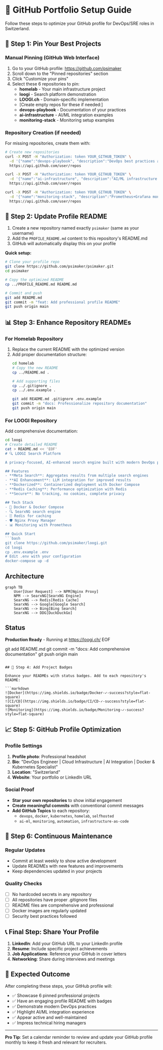 # 📌 GitHub Portfolio Setup Guide

Follow these steps to optimize your GitHub profile for DevOps/SRE roles in Switzerland.

## 🎯 Step 1: Pin Your Best Projects

### Manual Pinning (GitHub Web Interface)
1. Go to your GitHub profile: https://github.com/psimaker
2. Scroll down to the "Pinned repositories" section
3. Click "Customize your pins"
4. Select these 6 repositories to pin:
   - **homelab** - Your main infrastructure project
   - **loogi** - Search platform demonstration
   - **LOOGI.ch** - Domain-specific implementation
   - [Create empty repos for these if needed:]
   - **devops-playbook** - Documentation of your practices
   - **ai-infrastructure** - AI/ML integration examples
   - **monitoring-stack** - Monitoring setup examples

### Repository Creation (if needed)
For missing repositories, create them with:

```bash
# Create new repositories
curl -X POST -H "Authorization: token YOUR_GITHUB_TOKEN" \
  -d '{"name":"devops-playbook", "description":"DevOps best practices and runbooks", "private":false}' \
  https://api.github.com/user/repos

curl -X POST -H "Authorization: token YOUR_GITHUB_TOKEN" \
  -d '{"name":"ai-infrastructure", "description":"AI/ML infrastructure and integration examples", "private":false}' \
  https://api.github.com/user/repos

curl -X POST -H "Authorization: token YOUR_GITHUB_TOKEN" \
  -d '{"name":"monitoring-stack", "description":"Prometheus+Grafana monitoring configurations", "private":false}' \
  https://api.github.com/user/repos
```

## 🎨 Step 2: Update Profile README

1. Create a new repository named exactly `psimaker` (same as your username)
2. Add the `PROFILE_README.md` content to this repository's README.md
3. GitHub will automatically display this on your profile

**Quick setup:**
```bash
# Clone your profile repo
git clone https://github.com/psimaker/psimaker.git
cd psimaker

# Copy the optimized README
cp ../PROFILE_README.md README.md

# Commit and push
git add README.md
git commit -m "feat: Add professional profile README"
git push origin main
```

## 📊 Step 3: Enhance Repository READMEs

### For Homelab Repository
1. Replace the current README with the optimized version
2. Add proper documentation structure:
   ```bash
   cd homelab
   # Copy the new README
   cp ../README.md .
   
   # Add supporting files
   cp ../.gitignore .
   cp ../.env.example .
   
   git add README.md .gitignore .env.example
   git commit -m "docs: Professionalize repository documentation"
   git push origin main
   ```

### For LOOGI Repository
Add comprehensive documentation:
```bash
cd loogi
# Create detailed README
cat > README.md << 'EOF'
# 🔍 LOOGI Search Platform

A privacy-focused, AI-enhanced search engine built with modern DevOps practices.

## Features
- **Meta Search**: Aggregates results from multiple search engines
- **AI Enhancement**: LLM integration for improved results
- **Dockerized**: Containerized deployment with Docker Compose
- **Redis Caching**: Performance optimization with Redis
- **Secure**: No tracking, no cookies, complete privacy

## Tech Stack
- 🐳 Docker & Docker Compose
- 🔍 SearxNG search engine
- 🗄️ Redis for caching
- 🛡️ Nginx Proxy Manager
- 📊 Monitoring with Prometheus

## Quick Start
```bash
git clone https://github.com/psimaker/loogi.git
cd loogi
cp .env.example .env
# Edit .env with your configuration
docker-compose up -d
```

## Architecture
```mermaid
graph TB
    User[User Request] --> NPM[Nginx Proxy]
    NPM --> SearxNG[SearxNG Engine]
    SearxNG --> Redis[Redis Cache]
    SearxNG --> Google[Google Search]
    SearxNG --> Bing[Bing Search]
    SearxNG --> DDG[DuckDuckGo]
```

## Status
**Production Ready** - Running at https://loogi.ch/
EOF

git add README.md
git commit -m "docs: Add comprehensive documentation"
git push origin main
```

## 🌟 Step 4: Add Project Badges

Enhance your READMEs with status badges. Add to each repository's README:

```markdown
![Docker](https://img.shields.io/badge/Docker-✓-success?style=flat-square)
![CI/CD](https://img.shields.io/badge/CI/CD-✓-success?style=flat-square)  
![Monitoring](https://img.shields.io/badge/Monitoring-✓-success?style=flat-square)
```

## 📈 Step 5: GitHub Profile Optimization

### Profile Settings
1. **Profile photo**: Professional headshot
2. **Bio**: "DevOps Engineer | Cloud Infrastructure | AI Integration | Docker & Kubernetes Specialist"
3. **Location**: "Switzerland"
4. **Website**: Your portfolio or LinkedIn URL

### Social Proof
- **Star your own repositories** to show initial engagement
- **Create meaningful commits** with conventional commit messages
- **Add GitHub Topics** to each repository:
  - `devops`, `docker`, `kubernetes`, `homelab`, `selfhosted`
  - `ai-ml`, `monitoring`, `automation`, `infrastructure-as-code`

## 🚀 Step 6: Continuous Maintenance

### Regular Updates
- Commit at least weekly to show active development
- Update READMEs with new features and improvements
- Keep dependencies updated in your projects

### Quality Checks
- [ ] No hardcoded secrets in any repository
- [ ] All repositories have proper .gitignore files
- [ ] README files are comprehensive and professional
- [ ] Docker images are regularly updated
- [ ] Security best practices followed

## 📞 Final Step: Share Your Profile

1. **LinkedIn**: Add your GitHub URL to your LinkedIn profile
2. **Resume**: Include specific project achievements
3. **Job Applications**: Reference your GitHub in cover letters
4. **Networking**: Share during interviews and meetings

## 🎯 Expected Outcome

After completing these steps, your GitHub profile will:
- ✅ Showcase 6 pinned professional projects
- ✅ Have an engaging profile README with badges
- ✅ Demonstrate modern DevOps practices
- ✅ Highlight AI/ML integration experience
- ✅ Appear active and well-maintained
- ✅ Impress technical hiring managers

---

**Pro Tip**: Set a calendar reminder to review and update your GitHub profile monthly to keep it fresh and relevant for recruiters.
